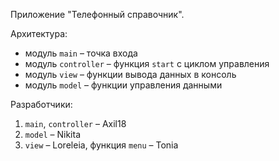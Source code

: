 Приложение "Телефонный справочник".

Архитектура:

* модуль `main` – точка входа
* модуль `controller` – функция `start` с циклом управления
* модуль `view` – функции вывода данных в консоль
* модуль `model` – функции управления данными

Разработчики:
1. `main`, `controller` – Axil18
2. `model` – Nikita
3. `view` – Loreleia, функция `menu` – Tonia
